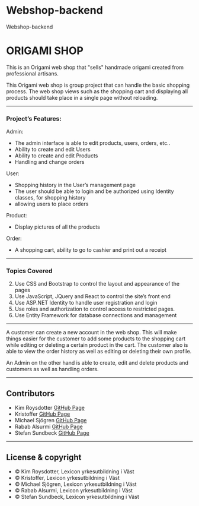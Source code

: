 # Webshop-backend
Webshop-backend


# ORIGAMI SHOP

This is an Origami web shop that "sells" handmade origami created from professional artisans.

This Origami web shop is group project that can handle the basic shopping process.
The web shop views such as the shopping cart and displaying all products should
take place in a single page without reloading.

---

### Project’s Features:

Admin:
- The admin interface is able to edit products, users, orders, etc..
- Ability to create and edit Users
- Ability to create and edit Products
- Handling and change orders

User:
- Shopping history in the User’s management page
- The user should be able to login and be authorized using Identity classes, for shopping history
- allowing users to place orders

Product:
- Display pictures of all the products

Order:
- A shopping cart, ability to go to cashier and print out a receipt

---

### Topics Covered

2.	Use CSS and Bootstrap to control the layout and appearance of the pages
3.	Use JavaScript, JQuery and React to control the site’s front end
5.	Use ASP.NET Identity to handle user registration and login
6.	Use roles and authorization to control access to restricted pages.
7.	Use Entity Framework for database connections and management

---

A customer can create a new account in the web shop.
This will make things easier for the customer to add some products to the shopping cart
while editing or deleting a certain product in the cart. The customer also is able to view the order history
as well as editing or deleting their own profile.

An Admin on the other hand is able to create, edit and delete products and customers as well as handling orders.

---
## Contributors

- Kim Roysdotter [GitHub Page](https://github.com/KimRoys)
- Kristoffer [GitHub Page](https://github.com/Nekooos)
- Michael Sjögren [GitHub Page](https://github.com/Michael-Sjogren)
- Rabab Alsurmi [GitHub Page](https://github.com/Rababalsurmi)
- Stefan Sundbeck [GitHub Page](https://github.com/nisseka)
---
## License & copyright

* © Kim Roysdotter, Lexicon yrkesutbildning i Väst
* © Kristoffer, Lexicon yrkesutbildning i Väst
* © Michael Sjögren, Lexicon yrkesutbildning i Väst
* © Rabab Alsurmi, Lexicon yrkesutbildning i Väst
* © Stefan Sundbeck, Lexicon yrkesutbildning i Väst

